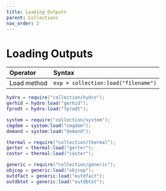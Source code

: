 ```yaml
---
title: Loading Outputs
parent: Collections
nav_order: 2
---
```


# Loading Outputs

|   Operator  |                Syntax               |
|:------------|:------------------------------------|
| Load method | `exp = collection:load("filename")` |

``` lua
hydro = require("collection/hydro");
gerhid = hydro:load("gerhid");
fprodt = hydro:load("fprodt");
```

``` lua
system = require("collection/system");
cmgdem = system:load("cmgdem");
demand = system:load("demand");
```

``` lua
thermal = require("collection/thermal");
gerter = thermal:load("gerter");
coster = thermal:load("coster");
```

``` lua
generic = require("collection/generic");
objcop = generic:load("objcop");
outdfact = generic:load("outdfact");
outdbtot = generic:load("outdbtot");
```

<!-- ``` lua
```

``` lua
``` -->
